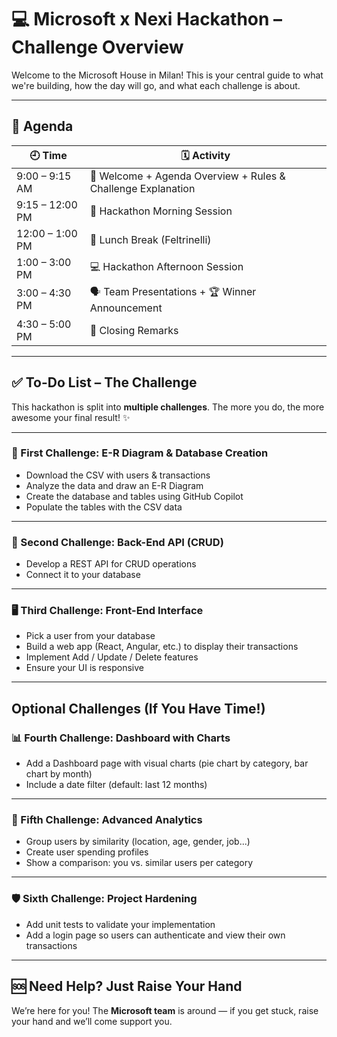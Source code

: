
# 💻 Microsoft x Nexi Hackathon – Challenge Overview

Welcome to the Microsoft House in Milan! 
This is your central guide to what we're building, how the day will go, and what each challenge is about.

---

## 📅 Agenda

| 🕘 Time         | 🗓️ Activity                                                 |
| --------------- | ------------------------------------------------------------ |
| 9:00 – 9:15 AM  | 👋 Welcome + Agenda Overview + Rules & Challenge Explanation |
| 9:15 – 12:00 PM | 🧠 Hackathon Morning Session                                 |
| 12:00 – 1:00 PM | 🍝 Lunch Break (Feltrinelli)                                 |
| 1:00 – 3:00 PM  | 💻 Hackathon Afternoon Session                               |
| 3:00 – 4:30 PM  | 🗣️ Team Presentations + 🏆 Winner Announcement              |
| 4:30 – 5:00 PM  |  👋 Closing Remarks                  |

---

## ✅ To-Do List – The Challenge

This hackathon is split into **multiple challenges**. The more you do, the more awesome your final result! ✨

---

### 🧩 First Challenge: E-R Diagram & Database Creation

*  Download the CSV with users & transactions
*  Analyze the data and draw an E-R Diagram
*  Create the database and tables using GitHub Copilot
*  Populate the tables with the CSV data

---

### 🔁 Second Challenge: Back-End API (CRUD)

*  Develop a REST API for CRUD operations
*  Connect it to your database

---

### 🖥️ Third Challenge: Front-End Interface

*  Pick a user from your database
*  Build a web app (React, Angular, etc.) to display their transactions
*  Implement Add / Update / Delete features
*  Ensure your UI is responsive

---

##  Optional Challenges (If You Have Time!)

### 📊 Fourth Challenge: Dashboard with Charts

*  Add a Dashboard page with visual charts (pie chart by category, bar chart by month)
*  Include a date filter (default: last 12 months)

---

### 🧠 Fifth Challenge: Advanced Analytics

*  Group users by similarity (location, age, gender, job...)
*  Create user spending profiles
*  Show a comparison: you vs. similar users per category

---

### 🛡️ Sixth Challenge: Project Hardening

*  Add unit tests to validate your implementation
*  Add a login page so users can authenticate and view their own transactions

---

## 🆘 Need Help? Just Raise Your Hand 

We’re here for you!
The **Microsoft team** is around — if you get stuck, raise your hand and we’ll come support you.

